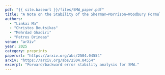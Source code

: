 ```yaml
---
pdf: "{{ site.baseurl }}/files/SMW_paper.pdf"
title: "A Note on the Stability of the Sherman–Morrison–Woodbury Formula"
authors:
  - "Linkai Ma"
  - "Christos Boutsikas"
  - "Mehrdad Ghadiri"
  - "Petros Drineas"
venue: "arXiv"
year: 2025
category: preprints
paperurl: "https://arxiv.org/abs/2504.04554"
arxiv: "https://arxiv.org/abs/2504.04554"
excerpt: "Forward/backward error stability analysis for SMW."
---
```

